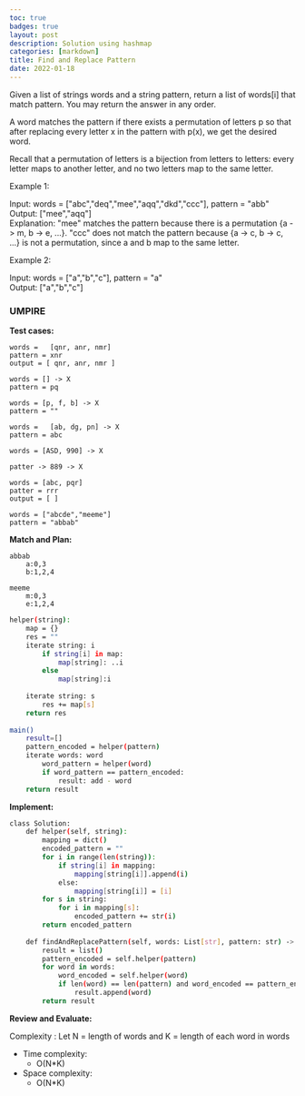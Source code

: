 ```yaml
---
toc: true
badges: true
layout: post
description: Solution using hashmap 
categories: [markdown]
title: Find and Replace Pattern
date: 2022-01-18
---
```


Given a list of strings words and a string pattern, return a list of words[i] that match pattern. You may return the answer in any order.

A word matches the pattern if there exists a permutation of letters p so that after replacing every letter x in the pattern with p(x), we get the desired word.

Recall that a permutation of letters is a bijection from letters to letters: every letter maps to another letter, and no two letters map to the same letter.

Example 1:

Input: words = ["abc","deq","mee","aqq","dkd","ccc"], pattern = "abb"\
Output: ["mee","aqq"]\
Explanation: "mee" matches the pattern because there is a permutation {a -> m, b -> e, ...}. 
"ccc" does not match the pattern because {a -> c, b -> c, ...} is not a permutation, since a and b map to the same letter.

Example 2:

Input: words = ["a","b","c"], pattern = "a" \
Output: ["a","b","c"]

### UMPIRE

**Test cases:**

    words =   [qnr, anr, nmr] 
    pattern = xnr 
    output = [ qnr, anr, nmr ]

    words = [] -> X
    pattern = pq

    words = [p, f, b] -> X
    pattern = ""

    words =   [ab, dg, pn] -> X
    pattern = abc 

    words = [ASD, 990] -> X 

    patter -> 889 -> X

    words = [abc, pqr] 
    patter = rrr
    output = [ ]

    words = ["abcde","meeme"]
    pattern = "abbab"


**Match and Plan:**

    abbab  
        a:0,3
        b:1,2,4

    meeme
        m:0,3
        e:1,2,4


```sh
helper(string):
    map = {}
    res = ""
    iterate string: i
        if string[i] in map:
            map[string]: ..i
        else
            map[string]:i
    
    iterate string: s
        res += map[s]
    return res
    
main()
    result=[]
    pattern_encoded = helper(pattern)
    iterate words: word
        word_pattern = helper(word)
        if word_pattern == pattern_encoded:
            result: add - word
    return result
```

**Implement:**

```sh
class Solution:
    def helper(self, string):
        mapping = dict()
        encoded_pattern = ""
        for i in range(len(string)):
            if string[i] in mapping:
                mapping[string[i]].append(i)
            else:
                mapping[string[i]] = [i]
        for s in string:
            for i in mapping[s]:
                encoded_pattern += str(i)
        return encoded_pattern
        
    def findAndReplacePattern(self, words: List[str], pattern: str) -> List[str]:
        result = list()
        pattern_encoded = self.helper(pattern)
        for word in words:
            word_encoded = self.helper(word)
            if len(word) == len(pattern) and word_encoded == pattern_encoded:
                result.append(word)
        return result
```

**Review and Evaluate:**

Complexity :
    Let N = length of words and  K = length of each word in words
- Time complexity:
    - O(N*K) 
- Space complexity:
    - O(N*K)